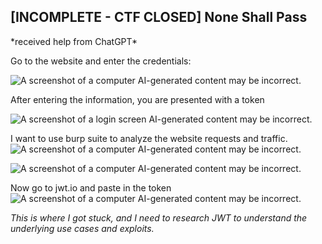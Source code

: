 ## [INCOMPLETE - CTF CLOSED] None Shall Pass 
\*received help from ChatGPT\*

Go to the website and enter the credentials:

![A screenshot of a computer AI-generated content may be
incorrect.](images/image1.png)

After entering the information, you are presented with a token

![A screenshot of a login screen AI-generated content may be
incorrect.](images/image2.png)

I want to use burp suite to analyze the website requests and traffic.
![A screenshot of a computer AI-generated content may be
incorrect.](images/image3.png)

![A screenshot of a computer AI-generated
content may be
incorrect.](images/image4.png)

Now go to jwt.io and paste in the token![A screenshot of a computer
AI-generated content may be
incorrect.](images/image5.png)

*This is where I got stuck, and I need to research JWT to understand the underlying use cases and exploits.*



